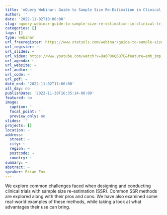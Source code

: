 ```yaml
---
title: 'nQuery Webinar: Guide to Sample Size Re-Estimation in Clinical Trials'
author: ''
date: '2022-11-02T10:00:00'
slug: nquery-webinar-guide-to-sample-size-re-estimation-in-clinical-trials
categories: []
tags: []
type: webinar
url_freeregister: https://www.statsols.com/webinar/guide-to-sample-size-reestimation-in-clinical-trials
url_register: ~
url_slides: ~
url_video: https://www.youtube.com/watch?v=Ba6P9KQ6Q7E&feature=emb_imp_woyt
url_agenda: ~
url_website: ~
url_audio: ~
url_code: ~
url_pdf: ~
date_end: '2022-11-02T11:00:00'
all_day: no
publishDate: '2022-11-30T16:35:14-08:00'
featured: no
image:
  caption: ''
  focal_point: ''
  preview_only: no
slides: ''
projects: []
location: ~
address:
  street: ~
  city: ~
  region: ~
  postcode: ~
  country: ~
summary: ~
abstract: ~
speaker: Brian Fox
---
```

<!--more-->
We explore common challenges faced when designing and conducting clinical trials with sample size re-estimation (SSR). Common SSR methods are explored along with their pros and cons. We have also examined some real-world examples of these methods, while taking a look at what advantages their use can bring.